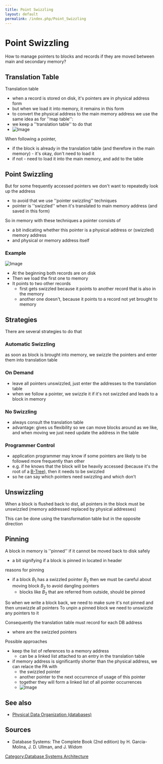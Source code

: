 ```yaml
---
title: Point Swizzling
layout: default
permalink: /index.php/Point_Swizzling
---
```


# Point Swizzling

How to manage pointers to blocks and records if they are moved between main and secondary memory? 

## Translation Table
Translation table
- when a record is stored on disk, it's pointers are in physical address form 
- but when we load it into memory, it remains in this form 
- to convert the physical address to the main memory address we use the same idea as for ''map table'':
- we keep a ''translation table'' to do that
- <img src="https://raw.github.com/alexeygrigorev/wiki-figures/master/ulb/dbsa/translation-table.png" alt="Image">


When following a pointer,
- if the block is already in the translation table (and therefore in the main memory) - it's okay, don't need to load it
- if not - need to load it into the main memory, and add to the table


## Point Swizzling
But for some frequently accessed pointers we don't want to repeatedly look up the address 
- to avoid that we use ''pointer swizzling'' techniques
- pointer is ''swizzled'' when it's translated to main memory address (and saved in this form)

So in memory with these techniques a pointer consists of 
- a bit indicating whether this pointer is a physical address or (swizzled) memory address
- and physical or memory address itself


### Example
<img src="https://raw.github.com/alexeygrigorev/wiki-figures/master/ulb/dbsa/point-swizzling.png" alt="Image">

- At the beginning both records are on disk 
- Then we load the first one to memory 
- It points to two other records 
  - first gets swizzled because it points to another record that is also in the memory
  - another one doesn't, because it points to a record not yet brought to memory


## Strategies
There are several strategies to do that 

### Automatic Swizzling
as soon as block is brought into memory, we swizzle the pointers and enter them into translation table

### On Demand
- leave all pointers unswizzled, just enter the addresses to the translation table 
- when we follow a pointer, we swizzle it if it's not swizzled and leads to a block in memory

### No Swizzling
- always consult the translation table
- advantage: gives us flexibility so we can move blocks around as we like, and when moving we just need update the address in the table

### Programmer Control
- application programmer may know if some pointers are likely to be followed more frequently than other
- e.g. if he knows that the block will be heavily accessed (because it's the root of a [B-Tree](B-Tree)), then it needs to be swizzled
- so he can say which pointers need swizzling and which don't

## Unswizzling
When a block is flushed back to dist, all pointers in the block must be unswizzled (memory addressed replaced by physical addresses)

This can be done using the transformation table but in the opposite direction 


## Pinning
A block in memory is ''pinned'' if it cannot be moved back to disk safely
- a bit signifying if a block is pinned in located in header

reasons for pinning 
- if a block $B_1$ has a swizzled pointer $B_2$ then we must be careful about moving block $B_2$ to avoid dangling pointers
  - blocks like $B_2$ that are referred from outside, should be pinned 

So when we write a block back, we need to make sure it's not pinned and then unswizzle all pointers 
To unpin a pinned block we need to unswizzle any pointers to it

Consequently the translation table must record for each DB address
- where are the swizzled pointers 

Possible approaches 
- keep the list of references to a memory address
  - can be a linked list attached to an entry in the translation table
- if memory address is significantly shorter than the physical address, we can relace the PA with
  - the swizzled pointer
  - another pointer to the next occurrence of usage of this pointer 
  - together they will form a linked list of all pointer occurrences 
  - <img src="https://raw.github.com/alexeygrigorev/wiki-figures/master/ulb/dbsa/translation-table-unswizzling.png" alt="Image">


## See also
- [Physical Data Organization (databases)](Physical_Data_Organization_(databases))

## Sources
- Database Systems: The Complete Book (2nd edition) by H. Garcia-Molina, J. D. Ullman, and J. Widom


[Category:Database Systems Architecture](Category_Database_Systems_Architecture)